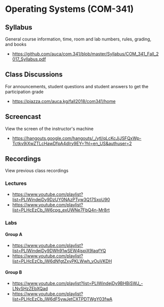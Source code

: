# Operating Systems (COM-341)

## Syllabus

General course information, time, room and lab numbers, rules, grading, and
books

* <https://github.com/auca/com.341/blob/master/Syllabus/COM_341_Fall_2017_Syllabus.pdf>

## Class Discussions

For announcements, student questions and student answers to get the
participation grade

* <https://piazza.com/auca.kg/fall2018/com341/home>

## Screencast

View the screen of the instructor's machine

* <https://hangouts.google.com/hangouts/_/ytl/qLcKcJjJSFQxWp-Tctkv9iXwZTLcHawDfpA4dlry9EY=?hl=en_US&authuser=2>

## Recordings

View previous class recordings

### Lectures

* <https://www.youtube.com/playlist?list=PLIWindejDy9DzUY0NAzPTyw3Q17SxoU90>
* <https://www.youtube.com/playlist?list=PLHcEzCb_lW6cpg_exUWNe7FbQ4n-Mr8rt>

### Labs

#### Group A

* <https://www.youtube.com/playlist?list=PLIWindejDy9DWh91wSEW4jspiX9laqfYQ>
* <https://www.youtube.com/playlist?list=PLHcEzCb_lW6dNfgtZxyPKLWwh_vOuVKDH>

#### Group B

* <https://www.youtube.com/playlist?list=PLIWindejDy9BHBiSWJ_-LNvSHzZEbXQad>
* <https://www.youtube.com/playlist?list=PLHcEzCb_lW6dF5ywJetCXTPDTWgY03fwA>
